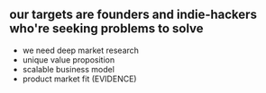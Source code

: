 ## our targets are founders and indie-hackers who're seeking problems to solve
- we need deep market research
- unique value proposition
- scalable business model
- product market fit (EVIDENCE)
